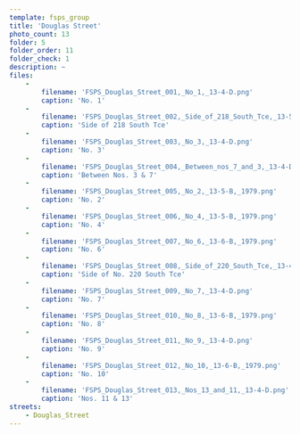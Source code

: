 ```yaml
---
template: fsps_group
title: 'Douglas Street'
photo_count: 13
folder: 5
folder_order: 11
folder_check: 1
description: ~
files:
    -
        filename: 'FSPS_Douglas_Street_001,_No_1,_13-4-D.png'
        caption: 'No. 1'
    -
        filename: 'FSPS_Douglas_Street_002,_Side_of_218_South_Tce,_13-5-B.png'
        caption: 'Side of 218 South Tce'
    -
        filename: 'FSPS_Douglas_Street_003,_No_3,_13-4-D.png'
        caption: 'No. 3'
    -
        filename: 'FSPS_Douglas_Street_004,_Between_nos_7_and_3,_13-4-D.png'
        caption: 'Between Nos. 3 & 7'
    -
        filename: 'FSPS_Douglas_Street_005,_No_2,_13-5-B,_1979.png'
        caption: 'No. 2'
    -
        filename: 'FSPS_Douglas_Street_006,_No_4,_13-5-B,_1979.png'
        caption: 'No. 4'
    -
        filename: 'FSPS_Douglas_Street_007,_No_6,_13-6-B,_1979.png'
        caption: 'No. 6'
    -
        filename: 'FSPS_Douglas_Street_008,_Side_of_220_South_Tce,_13-4-D.png'
        caption: 'Side of No. 220 South Tce'
    -
        filename: 'FSPS_Douglas_Street_009,_No_7,_13-4-D.png'
        caption: 'No. 7'
    -
        filename: 'FSPS_Douglas_Street_010,_No_8,_13-6-B,_1979.png'
        caption: 'No. 8'
    -
        filename: 'FSPS_Douglas_Street_011,_No_9,_13-4-D.png'
        caption: 'No. 9'
    -
        filename: 'FSPS_Douglas_Street_012,_No_10,_13-6-B,_1979.png'
        caption: 'No. 10'
    -
        filename: 'FSPS_Douglas_Street_013,_Nos_13_and_11,_13-4-D.png'
        caption: 'Nos. 11 & 13'
streets:
    - Douglas_Street
---
```

